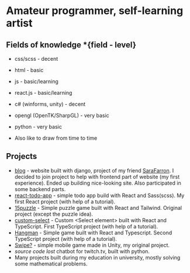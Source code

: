 # Amateur programmer, self-learning artist

## Fields of knowledge *{field - level}
+ css/scss - decent
+ html - basic
+ js - basic/learning
+ react.js - basic/learning
+ c# (winforms, unity) - decent
+ opengl (OpenTK/SharpGL) - very basic
+ python - very basic

+ Also like to draw from time to time <!--[pixiv profile](https://www.pixiv.net/en/users/75899055)-->

## Projects
+ [blog](https://github.com/SaraFarron/Blog) - website built with django, project of my friend [SaraFarron](https://github.com/SaraFarron). I decided to join project to help with frontend part of website (my first experience). Ended up building nice-looking site. Also participated in some backend parts.
+ [react-todo-app](https://github.com/YaredFall/react-todo-app) - simple todo app build with React and Sass(scss). My first React project (with help of a tutorial).
+ [15puzzle](https://github.com/YaredFall/15puzzle) - Simple puzzle game built with React and Tailwind. Original project (except the puzzle idea).
+ [custom-select](https://github.com/YaredFall/typescript-custom-select) - Custom  &lt;Select element&gt; built with React and TypeScript. First TypeScript project (with help of a tutorial).
+ [Hangman](https://github.com/YaredFall/hangman) - Simple game built with React and Typescript. Second TypeScript project (with help of a tutorial).
+ [Swipe?](https://github.com/YaredFall/swipe_game) - simple mobile game made in Unity, my original project.
+ *source code lost* chatbot for twitch.tv, built with python.
+ Many projects built during my education in university, mostly solving some mathematical problems.
